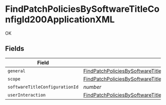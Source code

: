 # FindPatchPoliciesBySoftwareTitleConfigId200ApplicationXML

OK


## Fields

| Field                                                                                                                                                                           | Type                                                                                                                                                                            | Required                                                                                                                                                                        | Description                                                                                                                                                                     | Example                                                                                                                                                                         |
| ------------------------------------------------------------------------------------------------------------------------------------------------------------------------------- | ------------------------------------------------------------------------------------------------------------------------------------------------------------------------------- | ------------------------------------------------------------------------------------------------------------------------------------------------------------------------------- | ------------------------------------------------------------------------------------------------------------------------------------------------------------------------------- | ------------------------------------------------------------------------------------------------------------------------------------------------------------------------------- |
| `general`                                                                                                                                                                       | [FindPatchPoliciesBySoftwareTitleConfigId200ApplicationXMLGeneral](../../models/operations/findpatchpoliciesbysoftwaretitleconfigid200applicationxmlgeneral.md)                 | :heavy_minus_sign:                                                                                                                                                              | N/A                                                                                                                                                                             |                                                                                                                                                                                 |
| `scope`                                                                                                                                                                         | [FindPatchPoliciesBySoftwareTitleConfigId200ApplicationXMLScope](../../models/operations/findpatchpoliciesbysoftwaretitleconfigid200applicationxmlscope.md)                     | :heavy_minus_sign:                                                                                                                                                              | N/A                                                                                                                                                                             |                                                                                                                                                                                 |
| `softwareTitleConfigurationId`                                                                                                                                                  | *number*                                                                                                                                                                        | :heavy_minus_sign:                                                                                                                                                              | N/A                                                                                                                                                                             | 1                                                                                                                                                                               |
| `userInteraction`                                                                                                                                                               | [FindPatchPoliciesBySoftwareTitleConfigId200ApplicationXMLUserInteraction](../../models/operations/findpatchpoliciesbysoftwaretitleconfigid200applicationxmluserinteraction.md) | :heavy_minus_sign:                                                                                                                                                              | N/A                                                                                                                                                                             |                                                                                                                                                                                 |